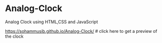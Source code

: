# Analog-Clock
Analog Clock using HTML,CSS and JavaScript


https://sohammusib.github.io/Analog-Clock/    # click here to get a preview of the clock
